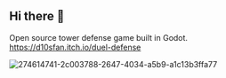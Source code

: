 ## Hi there 👋

Open source tower defense game built in Godot. https://d10sfan.itch.io/duel-defense

![274614741-2c003788-2647-4034-a5b9-a1c13b3ffa77](https://github.com/duel-defense/.github/assets/4337981/f66123e4-5d46-49fe-92bc-5cdbb00757ec)
